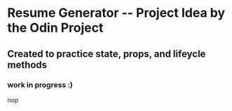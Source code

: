 # Resume Generator -- Project Idea by the Odin Project

## Created to practice state, props, and lifeycle methods

### work in progress :)

nop
